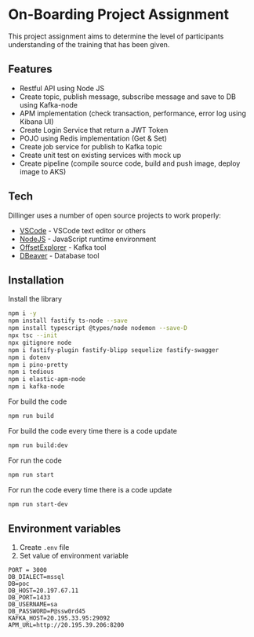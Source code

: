# On-Boarding Project Assignment
This project assignment aims to determine the level of participants understanding of the training that has been given.
## Features
- Restful API using Node JS
- Create topic, publish message, subscribe message and save to DB using Kafka-node
- APM implementation (check transaction, performance, error log using Kibana UI)
- Create Login Service that return a JWT Token
- POJO using Redis implementation (Get & Set)
- Create job service for publish to Kafka topic
- Create unit test on existing services with mock up
- Create pipeline (compile source code, build and push image, deploy image to AKS)

## Tech
Dillinger uses a number of open source projects to work properly:

- [VSCode](https://code.visualstudio.com/) - VSCode text editor or others
- [NodeJS](https://nodejs.org/en/) - JavaScript runtime environment
- [OffsetExplorer](https://www.kafkatool.com/download.html) - Kafka tool
- [DBeaver](https://dbeaver.io/download/) - Database tool

## Installation
Install the library
```sh
npm i -y
npm install fastify ts-node --save
npm install typescript @types/node nodemon --save-D
npx tsc --init
npx gitignore node
npm i fastify-plugin fastify-blipp sequelize fastify-swagger
npm i dotenv
npm i pino-pretty
npm i tedious
npm i elastic-apm-node
npm i kafka-node
```
For build the code
```sh
npm run build
```
For build the code every time there is a code update
```sh
npm run build:dev
```
For run the code
```sh
npm run start
```
For run the code every time there is a code update
```sh
npm run start-dev
```

## Environment variables
1. Create `.env` file
2. Set value of environment variable
```
PORT = 3000
DB_DIALECT=mssql
DB=poc
DB_HOST=20.197.67.11
DB_PORT=1433
DB_USERNAME=sa
DB_PASSWORD=P@ssw0rd45
KAFKA_HOST=20.195.33.95:29092
APM_URL=http://20.195.39.206:8200
```